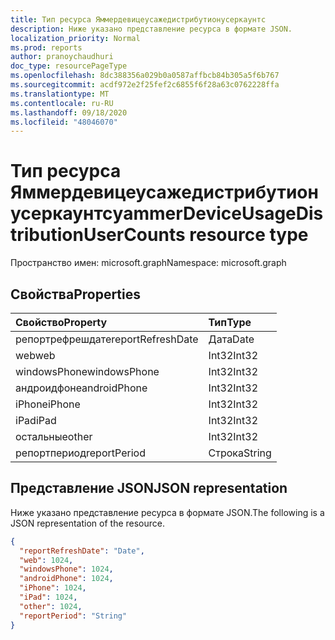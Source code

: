 ```yaml
---
title: Тип ресурса Яммердевицеусажедистрибутионусеркаунтс
description: Ниже указано представление ресурса в формате JSON.
localization_priority: Normal
ms.prod: reports
author: pranoychaudhuri
doc_type: resourcePageType
ms.openlocfilehash: 8dc388356a029b0a0587affbcb84b305a5f6b767
ms.sourcegitcommit: acdf972e2f25fef2c6855f6f28a63c0762228ffa
ms.translationtype: MT
ms.contentlocale: ru-RU
ms.lasthandoff: 09/18/2020
ms.locfileid: "48046070"
---
```

# <a name="yammerdeviceusagedistributionusercounts-resource-type"></a><span data-ttu-id="8bd56-103">Тип ресурса Яммердевицеусажедистрибутионусеркаунтс</span><span class="sxs-lookup"><span data-stu-id="8bd56-103">yammerDeviceUsageDistributionUserCounts resource type</span></span>

<span data-ttu-id="8bd56-104">Пространство имен: microsoft.graph</span><span class="sxs-lookup"><span data-stu-id="8bd56-104">Namespace: microsoft.graph</span></span>

## <a name="properties"></a><span data-ttu-id="8bd56-105">Свойства</span><span class="sxs-lookup"><span data-stu-id="8bd56-105">Properties</span></span>

| <span data-ttu-id="8bd56-106">Свойство</span><span class="sxs-lookup"><span data-stu-id="8bd56-106">Property</span></span>          | <span data-ttu-id="8bd56-107">Тип</span><span class="sxs-lookup"><span data-stu-id="8bd56-107">Type</span></span>   |
| :---------------- | :----- |
| <span data-ttu-id="8bd56-108">репортрефрешдате</span><span class="sxs-lookup"><span data-stu-id="8bd56-108">reportRefreshDate</span></span> | <span data-ttu-id="8bd56-109">Дата</span><span class="sxs-lookup"><span data-stu-id="8bd56-109">Date</span></span>   |
| <span data-ttu-id="8bd56-110">web</span><span class="sxs-lookup"><span data-stu-id="8bd56-110">web</span></span>               | <span data-ttu-id="8bd56-111">Int32</span><span class="sxs-lookup"><span data-stu-id="8bd56-111">Int32</span></span>  |
| <span data-ttu-id="8bd56-112">windowsPhone</span><span class="sxs-lookup"><span data-stu-id="8bd56-112">windowsPhone</span></span>      | <span data-ttu-id="8bd56-113">Int32</span><span class="sxs-lookup"><span data-stu-id="8bd56-113">Int32</span></span>  |
| <span data-ttu-id="8bd56-114">андроидфоне</span><span class="sxs-lookup"><span data-stu-id="8bd56-114">androidPhone</span></span>      | <span data-ttu-id="8bd56-115">Int32</span><span class="sxs-lookup"><span data-stu-id="8bd56-115">Int32</span></span>  |
| <span data-ttu-id="8bd56-116">iPhone</span><span class="sxs-lookup"><span data-stu-id="8bd56-116">iPhone</span></span>            | <span data-ttu-id="8bd56-117">Int32</span><span class="sxs-lookup"><span data-stu-id="8bd56-117">Int32</span></span>  |
| <span data-ttu-id="8bd56-118">iPad</span><span class="sxs-lookup"><span data-stu-id="8bd56-118">iPad</span></span>              | <span data-ttu-id="8bd56-119">Int32</span><span class="sxs-lookup"><span data-stu-id="8bd56-119">Int32</span></span>  |
| <span data-ttu-id="8bd56-120">остальные</span><span class="sxs-lookup"><span data-stu-id="8bd56-120">other</span></span>             | <span data-ttu-id="8bd56-121">Int32</span><span class="sxs-lookup"><span data-stu-id="8bd56-121">Int32</span></span>  |
| <span data-ttu-id="8bd56-122">репортпериод</span><span class="sxs-lookup"><span data-stu-id="8bd56-122">reportPeriod</span></span>      | <span data-ttu-id="8bd56-123">Строка</span><span class="sxs-lookup"><span data-stu-id="8bd56-123">String</span></span> |

## <a name="json-representation"></a><span data-ttu-id="8bd56-124">Представление JSON</span><span class="sxs-lookup"><span data-stu-id="8bd56-124">JSON representation</span></span>

<span data-ttu-id="8bd56-125">Ниже указано представление ресурса в формате JSON.</span><span class="sxs-lookup"><span data-stu-id="8bd56-125">The following is a JSON representation of the resource.</span></span>

<!-- {
  "blockType": "resource",
  "@odata.type": "microsoft.graph.yammerDeviceUsageDistributionUserCounts"
} -->

```json
{
  "reportRefreshDate": "Date", 
  "web": 1024, 
  "windowsPhone": 1024, 
  "androidPhone": 1024, 
  "iPhone": 1024, 
  "iPad": 1024, 
  "other": 1024, 
  "reportPeriod": "String"
}
```


